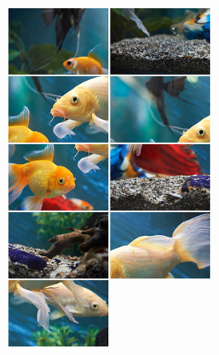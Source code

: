 
<link rel="stylesheet" href="style.css">

<div class="grid-puzzle">
<img src="puzzle3_D.jpg" alt="Fish Puzzle Piece">
  
<img src="puzzle3_F.jpg" alt="Fish Puzzle Piece">
<img src="puzzle3_H.jpg" alt="Fish Puzzle Piece">
<img src="puzzle3_A.jpg" alt="Fish Puzzle Piece">
<img src="puzzle3_B.jpg" alt="Fish Puzzle Piece">
<img src="puzzle3_I.jpg" alt="Fish Puzzle Piece">
<img src="puzzle3_E.jpg" alt="Fish Puzzle Piece">
<img src="puzzle3_G.jpg" alt="Fish Puzzle Piece">
<img src="puzzle3_C.jpg" alt="wrong piece" class="hide">
</div>
</section>
